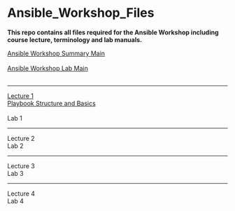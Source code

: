# Ansible_Workshop_Files
**This repo contains all files required for the Ansible Workshop including course lecture, terminology and lab manuals.**

[Ansible Workshop Summary Main](/docs/WORKSHOP-MAIN.md#ansible-workshop--ansible-basics)<br><br>
[Ansible Workshop Lab Main](/docs/LAB-MAIN.md#lab-main)<br><br>
_____________________________________________
[Lecture 1](/docs/LECTURE1-MAIN.md)<br>
[Playbook Structure and Basics](/docs/PLAY-BASICS-MAIN.md#lab-main)<br><br>
Lab 1<br>
_____________________________________________
Lecture 2<br>
Lab 2<br>
_____________________________________________
Lecture 3<br>
Lab 3<br>
_____________________________________________
Lecture 4<br>
Lab 4<br>




